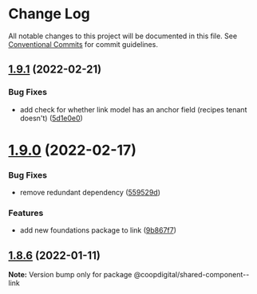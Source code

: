 # Change Log

All notable changes to this project will be documented in this file.
See [Conventional Commits](https://conventionalcommits.org) for commit guidelines.

## [1.9.1](https://github.com/coopdigital/coop-frontend/compare/@coopdigital/shared-component--link@1.9.0...@coopdigital/shared-component--link@1.9.1) (2022-02-21)


### Bug Fixes

* add check for whether link model has an anchor field (recipes tenant doesn't) ([5d1e0e0](https://github.com/coopdigital/coop-frontend/commit/5d1e0e06780de274e1441864d4770595049134d2))





# [1.9.0](https://github.com/coopdigital/coop-frontend/compare/@coopdigital/shared-component--link@1.8.6...@coopdigital/shared-component--link@1.9.0) (2022-02-17)


### Bug Fixes

* remove redundant dependency ([559529d](https://github.com/coopdigital/coop-frontend/commit/559529de27fa0e328b31791187309b71514043a3))


### Features

* add new foundations package to link ([9b867f7](https://github.com/coopdigital/coop-frontend/commit/9b867f7a077976caf34ac0fba05cb8af56d2c6d6))





## [1.8.6](https://github.com/coopdigital/coop-frontend/compare/@coopdigital/shared-component--link@1.8.5...@coopdigital/shared-component--link@1.8.6) (2022-01-11)

**Note:** Version bump only for package @coopdigital/shared-component--link
